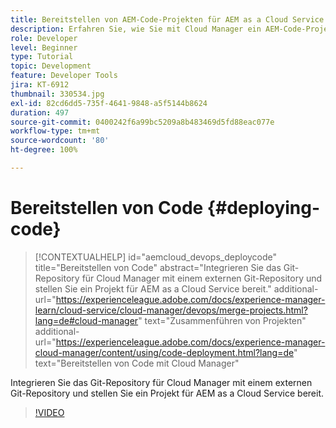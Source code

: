 ```yaml
---
title: Bereitstellen von AEM-Code-Projekten für AEM as a Cloud Service
description: Erfahren Sie, wie Sie mit Cloud Manager ein AEM-Code-Projekt auf AEM as a Cloud Service bereitstellen.
role: Developer
level: Beginner
type: Tutorial
topic: Development
feature: Developer Tools
jira: KT-6912
thumbnail: 330534.jpg
exl-id: 82cd6dd5-735f-4641-9848-a5f5144b8624
duration: 497
source-git-commit: 0400242f6a99bc5209a8b483469d5fd88eac077e
workflow-type: tm+mt
source-wordcount: '80'
ht-degree: 100%

---
```


# Bereitstellen von Code {#deploying-code}

>[!CONTEXTUALHELP]
>id="aemcloud_devops_deploycode"
>title="Bereitstellen von Code"
>abstract="Integrieren Sie das Git-Repository für Cloud Manager mit einem externen Git-Repository und stellen Sie ein Projekt für AEM as a Cloud Service bereit."
>additional-url="https://experienceleague.adobe.com/docs/experience-manager-learn/cloud-service/cloud-manager/devops/merge-projects.html?lang=de#cloud-manager" text="Zusammenführen von Projekten"
>additional-url="https://experienceleague.adobe.com/docs/experience-manager-cloud-manager/content/using/code-deployment.html?lang=de" text="Bereitstellen von Code mit Cloud Manager"

Integrieren Sie das Git-Repository für Cloud Manager mit einem externen Git-Repository und stellen Sie ein Projekt für AEM as a Cloud Service bereit.

>[!VIDEO](https://video.tv.adobe.com/v/330534?quality=12&learn=on)

